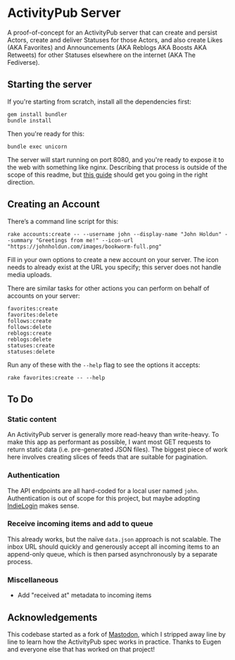 # ActivityPub Server

A proof-of-concept for an ActivityPub server that can create and persist Actors, create and deliver Statuses for those Actors, and also create Likes (AKA Favorites) and Announcements (AKA Reblogs AKA Boosts AKA Retweets) for other Statuses elsewhere on the internet (AKA The Fediverse).

## Starting the server

If you're starting from scratch, install all the dependencies first:

```
gem install bundler
bundle install
```

Then you're ready for this:

```
bundle exec unicorn
```

The server will start running on port 8080, and you're ready to expose it to the web with something like nginx. Describing that process is outside of the scope of this readme, but [this guide](https://www.digitalocean.com/community/tutorials/how-to-deploy-a-rails-app-with-unicorn-and-nginx-on-ubuntu-14-04#install-and-configure-nginx) should get you going in the right direction.

## Creating an Account

There’s a command line script for this:

```
rake accounts:create -- --username john --display-name "John Holdun" --summary "Greetings from me!" --icon-url "https://johnholdun.com/images/bookworm-full.png"
```

Fill in your own options to create a new account on your server. The icon needs to already exist at the URL you specify; this server does not handle media uploads.

There are similar tasks for other actions you can perform on behalf of accounts on your server:

```
favorites:create
favorites:delete
follows:create
follows:delete
reblogs:create
reblogs:delete
statuses:create
statuses:delete
```

Run any of these with the `--help` flag to see the options it accepts:

```
rake favorites:create -- --help
```

## To Do

### Static content

An ActivityPub server is generally more read-heavy than write-heavy. To make this app as performant as possible, I want most GET requests to return static data (i.e. pre-generated JSON files). The biggest piece of work here involves creating slices of feeds that are suitable for pagination.

### Authentication

The API endpoints are all hard-coded for a local user named `john`. Authentication is out of scope for this project, but maybe adopting [IndieLogin](https://indielogin.com/) makes sense.

### Receive incoming items and add to queue

This already works, but the naïve `data.json` approach is not scalable. The inbox URL should quickly and generously accept all incoming items to an append-only queue, which is then parsed asynchronously by a separate process.

### Miscellaneous

- Add "received at" metadata to incoming items

## Acknowledgements

This codebase started as a fork of [Mastodon](https://github.com/tootsuite/mastodon/), which I stripped away line by line to learn how the ActivityPub spec works in practice. Thanks to Eugen and everyone else that has worked on that project!
